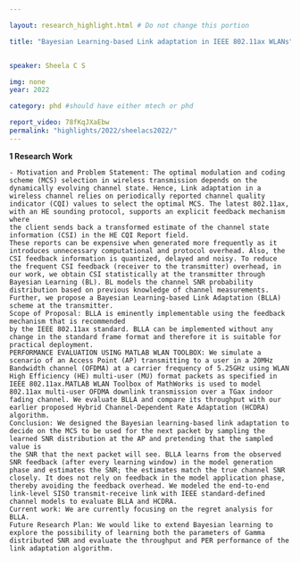 ```yaml
---

layout: research_highlight.html # Do not change this portion

title: "Bayesian Learning-based Link adaptation in IEEE 802.11ax WLANs"


speaker: Sheela C S

img: none
year: 2022

category: phd #should have either mtech or phd

report_video: 78fKqJXaEbw
permalink: "highlights/2022/sheelacs2022/"
---
```



**1 Research Work**

    - Motivation and Problem Statement: The optimal modulation and coding scheme (MCS) selection in wireless transmission depends on the dynamically evolving channel state. Hence, Link adaptation in a wireless channel relies on periodically reported channel quality indicator (CQI) values to select the optimal MCS. The latest 802.11ax, with an HE sounding protocol, supports an explicit feedback mechanism where 
    the client sends back a transformed estimate of the channel state information (CSI) in the HE CQI Report field.
    These reports can be expensive when generated more frequently as it introduces unnecessary computational and protocol overhead. Also, the CSI feedback information is quantized, delayed and noisy. To reduce the frequent CSI feedback (receiver to the transmitter) overhead, in our work, we obtain CSI statistically at the transmitter through Bayesian Learning (BL). BL models the channel SNR probability distribution based on previous knowledge of channel measurements. Further, we propose a Bayesian Learning-based Link Adaptation (BLLA) scheme at the transmitter. 
    Scope of Proposal: BLLA is eminently implementable using the feedback mechanism that is recommended 
    by the IEEE 802.11ax standard. BLLA can be implemented without any change in the standard frame format and therefore it is suitable for practical deployment.
    PERFORMANCE EVALUATION USING MATLAB WLAN TOOLBOX: We simulate a scenario of an Access Point (AP) transmitting to a user in a 20MHz Bandwidth channel (OFDMA) at a carrier frequency of 5.25GHz using WLAN High Efficiency (HE) multi-user (MU) format packets as specified in IEEE 802.11ax.MATLAB WLAN Toolbox of MathWorks is used to model 802.11ax multi-user OFDMA downlink transmission over a TGax indoor fading channel. We evaluate BLLA and compare its throughput with our earlier proposed Hybrid Channel-Dependent Rate Adaptation (HCDRA) algorithm.
    Conclusion: We designed the Bayesian learning-based link adaptation to decide on the MCS to be used for the next packet by sampling the learned SNR distribution at the AP and pretending that the sampled value is 
    the SNR that the next packet will see. BLLA learns from the observed SNR feedback (after every learning window) in the model generation phase and estimates the SNR; the estimates match the true channel SNR 
    closely. It does not rely on feedback in the model application phase, thereby avoiding the feedback overhead. We modeled the end-to-end link-level SISO transmit-receive link with IEEE standard-defined channel models to evaluate BLLA and HCDRA.
    Current work: We are currently focusing on the regret analysis for BLLA.
    Future Research Plan: We would like to extend Bayesian learning to explore the possibility of learning both the parameters of Gamma distributed SNR and evaluate the throughput and PER performance of the 
    link adaptation algorithm.